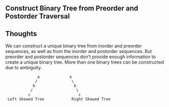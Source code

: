 ## Construct Binary Tree from Preorder and Postorder Traversal


## Thoughts 

We can construct a unique binary tree from inorder and preorder sequences, as well as from the inorder and postorder sequences. 
But preorder and postorder sequences don’t provide enough information to create a unique binary tree. 
More than one binary trees can be constructed due to ambiguity.

```
              a             a         
             /               \
            b                 b 
           /                   \
          c                     c
 Left Skewed Tree            Right Skewed Tree 
```
